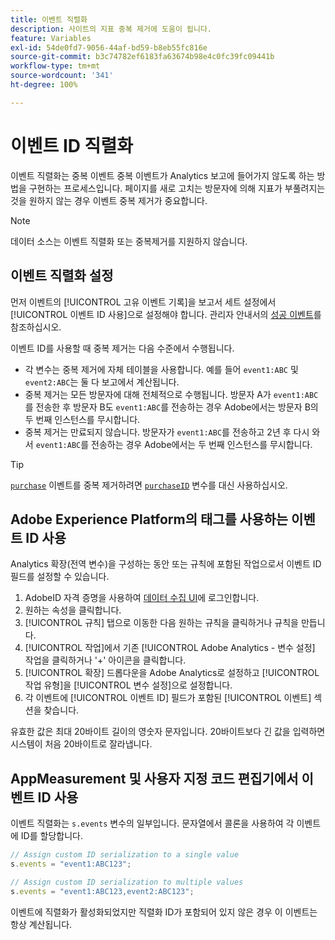```yaml
---
title: 이벤트 직렬화
description: 사이트의 지표 중복 제거에 도움이 됩니다.
feature: Variables
exl-id: 54de0fd7-9056-44af-bd59-b8eb55fc816e
source-git-commit: b3c74782ef6183fa63674b98e4c0fc39fc09441b
workflow-type: tm+mt
source-wordcount: '341'
ht-degree: 100%

---
```


# 이벤트 ID 직렬화

이벤트 직렬화는 중복 이벤트 중복 이벤트가 Analytics 보고에 들어가지 않도록 하는 방법을 구현하는 프로세스입니다. 페이지를 새로 고치는 방문자에 의해 지표가 부풀려지는 것을 원하지 않는 경우 이벤트 중복 제거가 중요합니다.

>[!NOTE]
>
>데이터 소스는 이벤트 직렬화 또는 중복제거를 지원하지 않습니다.

## 이벤트 직렬화 설정

먼저 이벤트의 [!UICONTROL 고유 이벤트 기록]을 보고서 세트 설정에서 [!UICONTROL 이벤트 ID 사용]으로 설정해야 합니다. 관리자 안내서의 [성공 이벤트](/help/admin/admin/c-success-events/success-event.md)를 참조하십시오.

이벤트 ID를 사용할 때 중복 제거는 다음 수준에서 수행됩니다.

* 각 변수는 중복 제거에 자체 테이블을 사용합니다. 예를 들어 `event1:ABC` 및 `event2:ABC`는 둘 다 보고에서 계산됩니다.
* 중복 제거는 모든 방문자에 대해 전체적으로 수행됩니다. 방문자 A가 `event1:ABC`를 전송한 후 방문자 B도 `event1:ABC`를 전송하는 경우 Adobe에서는 방문자 B의 두 번째 인스턴스를 무시합니다.
* 중복 제거는 만료되지 않습니다. 방문자가 `event1:ABC`를 전송하고 2년 후 다시 와서 `event1:ABC`를 전송하는 경우 Adobe에서는 두 번째 인스턴스를 무시합니다.

>[!TIP]
>
>[`purchase`](event-purchase.md) 이벤트를 중복 제거하려면 [`purchaseID`](../purchaseid.md) 변수를 대신 사용하십시오.

## Adobe Experience Platform의 태그를 사용하는 이벤트 ID 사용

Analytics 확장(전역 변수)을 구성하는 동안 또는 규칙에 포함된 작업으로서 이벤트 ID 필드를 설정할 수 있습니다.

1. AdobeID 자격 증명을 사용하여 [데이터 수집 UI](https://experience.adobe.com/data-collection)에 로그인합니다.
2. 원하는 속성을 클릭합니다.
3. [!UICONTROL 규칙] 탭으로 이동한 다음 원하는 규칙을 클릭하거나 규칙을 만듭니다.
4. [!UICONTROL 작업]에서 기존 [!UICONTROL Adobe Analytics - 변수 설정] 작업을 클릭하거나 &#39;+&#39; 아이콘을 클릭합니다.
5. [!UICONTROL 확장] 드롭다운을 Adobe Analytics로 설정하고 [!UICONTROL 작업 유형]을 [!UICONTROL 변수 설정]으로 설정합니다.
6. 각 이벤트에 [!UICONTROL 이벤트 ID] 필드가 포함된 [!UICONTROL 이벤트] 섹션을 찾습니다.

유효한 값은 최대 20바이트 길이의 영숫자 문자입니다. 20바이트보다 긴 값을 입력하면 시스템이 처음 20바이트로 잘라냅니다.

## AppMeasurement 및 사용자 지정 코드 편집기에서 이벤트 ID 사용

이벤트 직렬화는 `s.events` 변수의 일부입니다. 문자열에서 콜론을 사용하여 각 이벤트에 ID를 할당합니다.

```js
// Assign custom ID serialization to a single value
s.events = "event1:ABC123";

// Assign custom ID serialization to multiple values
s.events = "event1:ABC123,event2:ABC123";
```

이벤트에 직렬화가 활성화되었지만 직렬화 ID가 포함되어 있지 않은 경우 이 이벤트는 항상 계산됩니다.
